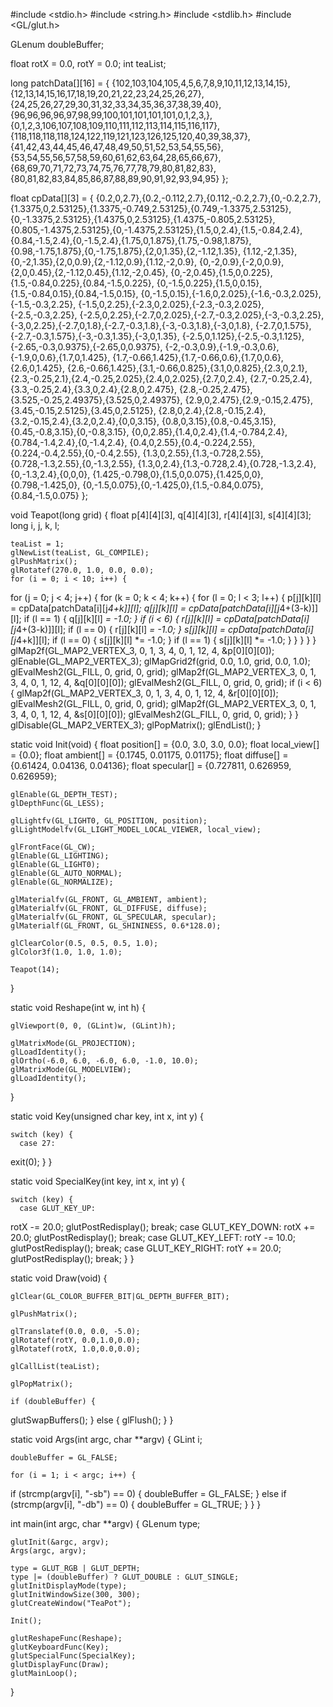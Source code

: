 #include <stdio.h>
#include <string.h>
#include <stdlib.h>
#include <GL/glut.h>

GLenum doubleBuffer;

float rotX = 0.0, rotY = 0.0;
int teaList;

long patchData[][16] = {
    {102,103,104,105,4,5,6,7,8,9,10,11,12,13,14,15},
    {12,13,14,15,16,17,18,19,20,21,22,23,24,25,26,27},
    {24,25,26,27,29,30,31,32,33,34,35,36,37,38,39,40},
    {96,96,96,96,97,98,99,100,101,101,101,101,0,1,2,3,},
    {0,1,2,3,106,107,108,109,110,111,112,113,114,115,116,117},
    {118,118,118,118,124,122,119,121,123,126,125,120,40,39,38,37},
    {41,42,43,44,45,46,47,48,49,50,51,52,53,54,55,56},
    {53,54,55,56,57,58,59,60,61,62,63,64,28,65,66,67},
    {68,69,70,71,72,73,74,75,76,77,78,79,80,81,82,83},
    {80,81,82,83,84,85,86,87,88,89,90,91,92,93,94,95}
};

float cpData[][3] = {
    {0.2,0,2.7},{0.2,-0.112,2.7},{0.112,-0.2,2.7},{0,-0.2,2.7},
    {1.3375,0,2.53125},{1.3375,-0.749,2.53125},{0.749,-1.3375,2.53125},
    {0,-1.3375,2.53125},{1.4375,0,2.53125},{1.4375,-0.805,2.53125},
    {0.805,-1.4375,2.53125},{0,-1.4375,2.53125},{1.5,0,2.4},{1.5,-0.84,2.4},
    {0.84,-1.5,2.4},{0,-1.5,2.4},{1.75,0,1.875},{1.75,-0.98,1.875},
    {0.98,-1.75,1.875},{0,-1.75,1.875},{2,0,1.35},{2,-1.12,1.35},
    {1.12,-2,1.35},{0,-2,1.35},{2,0,0.9},{2,-1.12,0.9},{1.12,-2,0.9},
    {0,-2,0.9},{-2,0,0.9},{2,0,0.45},{2,-1.12,0.45},{1.12,-2,0.45},
    {0,-2,0.45},{1.5,0,0.225},{1.5,-0.84,0.225},{0.84,-1.5,0.225},
    {0,-1.5,0.225},{1.5,0,0.15},{1.5,-0.84,0.15},{0.84,-1.5,0.15},
    {0,-1.5,0.15},{-1.6,0,2.025},{-1.6,-0.3,2.025},{-1.5,-0.3,2.25},
    {-1.5,0,2.25},{-2.3,0,2.025},{-2.3,-0.3,2.025},{-2.5,-0.3,2.25},
    {-2.5,0,2.25},{-2.7,0,2.025},{-2.7,-0.3,2.025},{-3,-0.3,2.25},
    {-3,0,2.25},{-2.7,0,1.8},{-2.7,-0.3,1.8},{-3,-0.3,1.8},{-3,0,1.8},
    {-2.7,0,1.575},{-2.7,-0.3,1.575},{-3,-0.3,1.35},{-3,0,1.35},
    {-2.5,0,1.125},{-2.5,-0.3,1.125},{-2.65,-0.3,0.9375},{-2.65,0,0.9375},
    {-2,-0.3,0.9},{-1.9,-0.3,0.6},{-1.9,0,0.6},{1.7,0,1.425},
    {1.7,-0.66,1.425},{1.7,-0.66,0.6},{1.7,0,0.6},{2.6,0,1.425},
    {2.6,-0.66,1.425},{3.1,-0.66,0.825},{3.1,0,0.825},{2.3,0,2.1},
    {2.3,-0.25,2.1},{2.4,-0.25,2.025},{2.4,0,2.025},{2.7,0,2.4},
    {2.7,-0.25,2.4},{3.3,-0.25,2.4},{3.3,0,2.4},{2.8,0,2.475},
    {2.8,-0.25,2.475},{3.525,-0.25,2.49375},{3.525,0,2.49375},
    {2.9,0,2.475},{2.9,-0.15,2.475},{3.45,-0.15,2.5125},{3.45,0,2.5125},
    {2.8,0,2.4},{2.8,-0.15,2.4},{3.2,-0.15,2.4},{3.2,0,2.4},{0,0,3.15},
    {0.8,0,3.15},{0.8,-0.45,3.15},{0.45,-0.8,3.15},{0,-0.8,3.15},
    {0,0,2.85},{1.4,0,2.4},{1.4,-0.784,2.4},{0.784,-1.4,2.4},{0,-1.4,2.4},
    {0.4,0,2.55},{0.4,-0.224,2.55},{0.224,-0.4,2.55},{0,-0.4,2.55},
    {1.3,0,2.55},{1.3,-0.728,2.55},{0.728,-1.3,2.55},{0,-1.3,2.55},
    {1.3,0,2.4},{1.3,-0.728,2.4},{0.728,-1.3,2.4},{0,-1.3,2.4},{0,0,0},
    {1.425,-0.798,0},{1.5,0,0.075},{1.425,0,0},{0.798,-1.425,0},
    {0,-1.5,0.075},{0,-1.425,0},{1.5,-0.84,0.075},{0.84,-1.5,0.075}
};

void Teapot(long grid)
{
    float p[4][4][3], q[4][4][3], r[4][4][3], s[4][4][3];
    long i, j, k, l;

    teaList = 1;
    glNewList(teaList, GL_COMPILE);
    glPushMatrix();
    glRotatef(270.0, 1.0, 0.0, 0.0);
    for (i = 0; i < 10; i++) {
 for (j = 0; j < 4; j++) {
    for (k = 0; k < 4; k++) {
  for (l = 0; l < 3; l++) {
     p[j][k][l] = cpData[patchData[i][j*4+k]][l];
     q[j][k][l] = cpData[patchData[i][j*4+(3-k)]][l];
     if (l == 1) {
   q[j][k][l] *= -1.0;
     }
     if (i < 6) {
   r[j][k][l] = cpData[patchData[i][j*4+(3-k)]][l];
   if (l == 0) {
      r[j][k][l] *= -1.0;
   }
   s[j][k][l] = cpData[patchData[i][j*4+k]][l];
   if (l == 0) {
      s[j][k][l] *= -1.0;
   }
   if (l == 1) {
      s[j][k][l] *= -1.0;
   }
     }
  }
    }
 }
 glMap2f(GL_MAP2_VERTEX_3, 0, 1, 3, 4, 0, 1, 12, 4, &p[0][0][0]);
 glEnable(GL_MAP2_VERTEX_3);
 glMapGrid2f(grid, 0.0, 1.0, grid, 0.0, 1.0);
 glEvalMesh2(GL_FILL, 0, grid, 0, grid);
 glMap2f(GL_MAP2_VERTEX_3, 0, 1, 3, 4, 0, 1, 12, 4, &q[0][0][0]);
 glEvalMesh2(GL_FILL, 0, grid, 0, grid);
 if (i < 6) {
    glMap2f(GL_MAP2_VERTEX_3, 0, 1, 3, 4, 0, 1, 12, 4, &r[0][0][0]);
    glEvalMesh2(GL_FILL, 0, grid, 0, grid);
    glMap2f(GL_MAP2_VERTEX_3, 0, 1, 3, 4, 0, 1, 12, 4, &s[0][0][0]);
    glEvalMesh2(GL_FILL, 0, grid, 0, grid);
 }
    }
    glDisable(GL_MAP2_VERTEX_3);
    glPopMatrix();
    glEndList();
}

static void Init(void)
{
    float position[] = {0.0, 3.0, 3.0, 0.0};
    float local_view[] = {0.0};
    float ambient[] = {0.1745, 0.01175, 0.01175};
    float diffuse[] = {0.61424, 0.04136, 0.04136};
    float specular[] = {0.727811, 0.626959, 0.626959};

    glEnable(GL_DEPTH_TEST);
    glDepthFunc(GL_LESS);

    glLightfv(GL_LIGHT0, GL_POSITION, position);
    glLightModelfv(GL_LIGHT_MODEL_LOCAL_VIEWER, local_view);

    glFrontFace(GL_CW);
    glEnable(GL_LIGHTING);
    glEnable(GL_LIGHT0);
    glEnable(GL_AUTO_NORMAL);
    glEnable(GL_NORMALIZE);

    glMaterialfv(GL_FRONT, GL_AMBIENT, ambient);
    glMaterialfv(GL_FRONT, GL_DIFFUSE, diffuse);
    glMaterialfv(GL_FRONT, GL_SPECULAR, specular);
    glMaterialf(GL_FRONT, GL_SHININESS, 0.6*128.0);

    glClearColor(0.5, 0.5, 0.5, 1.0);
    glColor3f(1.0, 1.0, 1.0);

    Teapot(14);
}

static void Reshape(int w, int h)
{

    glViewport(0, 0, (GLint)w, (GLint)h);

    glMatrixMode(GL_PROJECTION);
    glLoadIdentity();
    glOrtho(-6.0, 6.0, -6.0, 6.0, -1.0, 10.0);
    glMatrixMode(GL_MODELVIEW);
    glLoadIdentity();
}

static void Key(unsigned char key, int x, int y)
{

    switch (key) {
      case 27:
 exit(0);
    }
}

static void SpecialKey(int key, int x, int y)
{

    switch (key) {
      case GLUT_KEY_UP:
 rotX -= 20.0;
 glutPostRedisplay();
 break;
      case GLUT_KEY_DOWN:
 rotX += 20.0;
 glutPostRedisplay();
 break;
      case GLUT_KEY_LEFT:
 rotY -= 10.0;
 glutPostRedisplay();
 break;
      case GLUT_KEY_RIGHT:
 rotY += 20.0;
 glutPostRedisplay();
 break;
    }
}

static void Draw(void)
{

    glClear(GL_COLOR_BUFFER_BIT|GL_DEPTH_BUFFER_BIT);

    glPushMatrix();

    glTranslatef(0.0, 0.0, -5.0);
    glRotatef(rotY, 0.0,1.0,0.0);
    glRotatef(rotX, 1.0,0.0,0.0);

    glCallList(teaList);

    glPopMatrix();

    if (doubleBuffer) {
 glutSwapBuffers();
    } else {
 glFlush();
    }
}

static void Args(int argc, char **argv)
{
    GLint i;

    doubleBuffer = GL_FALSE;

    for (i = 1; i < argc; i++) {
 if (strcmp(argv[i], "-sb") == 0) {
    doubleBuffer = GL_FALSE;
 } else if (strcmp(argv[i], "-db") == 0) {
    doubleBuffer = GL_TRUE;
 }
    }
}

int main(int argc, char **argv)
{
    GLenum type;

    glutInit(&argc, argv);
    Args(argc, argv);

    type = GLUT_RGB | GLUT_DEPTH;
    type |= (doubleBuffer) ? GLUT_DOUBLE : GLUT_SINGLE;
    glutInitDisplayMode(type);
    glutInitWindowSize(300, 300);
    glutCreateWindow("TeaPot");

    Init();

    glutReshapeFunc(Reshape);
    glutKeyboardFunc(Key);
    glutSpecialFunc(SpecialKey);
    glutDisplayFunc(Draw);
    glutMainLoop();
}
